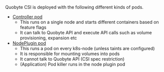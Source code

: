 Quobyte CSI is deployed with the following different kinds of pods.

* [Controller pod](_quobyte_csi_controller_pod.tpl)
  * This runs on a single node and starts different containers based on feature flags
  * It can talk to Quobyte API and execute API calls such as volume provisioning, expansion etc
* [NodePlugin pod](_quobyte_csi_node_plugin_pod.tpl)
  * This runs a pod on every k8s-node (unless taints are configured)
  * It is responsible for mounting volumes into pods
  * It cannot talk to Quobyte API (CSI spec restriction)
  * (Application) Pod killer runs in the node plugin pod

